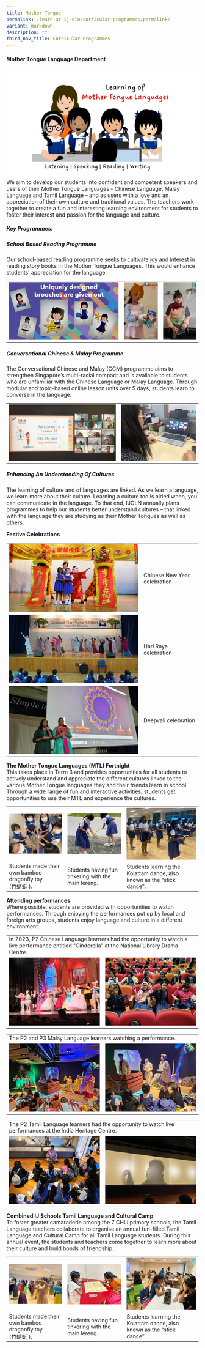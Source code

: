 ```yaml
---
title: Mother Tongue
permalink: /learn-at-ij-oln/curricular-programmes/permalink/
variant: markdown
description: ""
third_nav_title: Curricular Programmes
---
```

#### Mother Tongue Language Department
![](/images/Our%20Curriculum/MTL/lj_girl_MTL_learning.jpg)
We aim to develop our students into confident and competent speakers and users of their Mother Tongue Languages - Chinese Language, Malay Language and Tamil Language – and as users with a love and an appreciation of their own culture and traditional values. The teachers work together to create a fun and interesting learning environment for students to foster their interest and passion for the language and culture.

##### Key Programmes: 
##### School Based Reading Programme
Our school-based reading programme seeks to cultivate joy and interest in reading story books in the Mother Tongue Languages. This would enhance students’ appreciation for the language.

<table style="border-collapse: collapse; width: 100%;" border="0">
<tbody>
<tr>
<td><img src="/images/Our%20Curriculum/MTL/brooches_w.jpg"></td>
<td><img src="/images/Our%20Curriculum/MTL/character_dressup1_w.jpg"></td>
<td><img src="/images/Our%20Curriculum/MTL/character_dressup3_w.jpg"></td>
</tr></tbody></table>

##### Conversational Chinese &amp; Malay Programme
The Conversational Chinese and Malay (CCM) programme aims to strengthen Singapore’s multi-racial compact and is available to students who are unfamiliar with the Chinese Language or Malay Language. Through modular and topic-based online lesson units over 5 days, students learn to converse in the language.

<table style="border-collapse: collapse; width: 100%;" border="0">
<tbody>
<tr>
<td><img src="/images/Our%20Curriculum/MTL/Eccm_2_w.jpg"></td>
<td><img src="/images/Our%20Curriculum/MTL/Eccm_1_w.jpg"></td>
</tr></tbody></table>

##### Enhancing An Understanding Of Cultures
The learning of culture and of languages are linked. As we learn a language, we learn more about their culture. Learning a culture too is aided when, you can communicate in the language. To that end, IJOLN annually plans programmes to help our students better understand cultures – that linked with the language they are studying as their Mother Tongues as well as others. 

**Festive Celebrations**
<table style="border-collapse: collapse; width: 100%;" border="0">
<tbody>
<tr>
<td style="border-collapse: collapse; width: 70%;"><img src="/images/Our%20Curriculum/MTL/CNY_1_w.jpg"></td>
<td>Chinese New Year celebration</td>
</tr>
<tr>
<td style="border-collapse: collapse; width: 70%;"><img src="/images/Our%20Curriculum/MTL/HariRaya1_w.jpg"></td>
<td>Hari Raya celebration</td>
</tr>
<tr>
<td style="border-collapse: collapse; width: 70%;"><img src="/images/Our%20Curriculum/MTL/deepavali_1_2_w.jpg"></td>
<td>Deepvali celebration</td>
</tr></tbody></table>

**The Mother Tongue Languages (MTL) Fortnight**<br>
This takes place in Term 3 and provides opportunities for all students to actively understand and appreciate the different cultures linked to the various Mother Tongue languages they and their friends learn in school. Through a wide range of fun and interactive activities, students get opportunities to use their MTL and experience the cultures.
<table style="border-collapse: collapse; width: 100%;" border="0">
<tbody>
<tr>
<td><img src="/images/Our%20Curriculum/MTL/MT_fortnight_CL2_w.jpg"></td>
<td><img src="/images/Our%20Curriculum/MTL/MT_fortnight_ML_2_w.jpg"></td>
<td><img src="/images/Our%20Curriculum/MTL/MT_fortnight_TL_2_w.jpg"></td>
</tr>
	<tr><td>Students made their own bamboo dragonfly toy <br>(竹蜻蜓 ).</td><td>Students having fun tinkering with the main lereng.</td><td>Students learning the Kolattam dance, also known as the “stick dance”.</td></tr>
</tbody></table>

**Attending performances** <br>
Where possible, students are provided with opportunities to watch performances. Through enjoying the performances put up by local and foreign arts groups, students enjoy language and culture in a different environment. 

<table style="border-collapse: collapse; width: 100%;" border="0">
<tbody>
<tr><td colspan="2">In 2023, P2 Chinese Language learners had the opportunity to watch a live performance entitled “Cinderella” at the National Library Drama Centre.</td></tr>
<tr>
<td><img src="/images/Our%20Curriculum/MTL/Attending_Performances_1_w.jpg"></td>
<td><img src="/images/Our%20Curriculum/MTL/Attending_Performances_2_w.jpg"></td>
</tr></tbody></table>
<table style="border-collapse: collapse; width: 100%;" border="0">
<tbody>
<tr><td colspan="2">The P2 and P3 Malay Language learners watching a performance.</td></tr>
<tr>
<td><img src="/images/Our%20Curriculum/MTL/Attending_Performances_ML_3_w.jpg"></td>
<td><img src="/images/Our%20Curriculum/MTL/Attending_Performances_ML_4_w.jpg"></td>
</tr></tbody></table>
<table style="border-collapse: collapse; width: 100%;" border="0">
<tbody>
<tr><td colspan="2">The P2 Tamil Language learners had the opportunity to watch live performances at the India Heritage Centre.</td></tr>
<tr>
<td><img src="/images/Our%20Curriculum/MTL/Attending_Performances_TL_5_w.jpg"></td>
<td><img src="/images/Our%20Curriculum/MTL/Attending_Performances_TL_6_w.jpg"></td>
</tr></tbody></table>

**Combined IJ Schools Tamil Language and Cultural Camp** <br>
To foster greater camaraderie among the 7 CHIJ primary schools, the Tamil Language teachers collaborate to organise an annual fun-filled Tamil Language and Cultural Camp for all Tamil Language students. During this annual event, the students and teachers come together to learn more about their culture and build bonds of friendship.  
<table style="border-collapse: collapse;" border="0">
<tbody><tr>
<td><img src="/images/Our%20Curriculum/MTL/ij_combined_camp_1_w.jpg"></td>
<td><img src="/images/Our%20Curriculum/MTL/ij_combined_camp_2_w.jpg"></td>
<td><img src="/images/Our%20Curriculum/MTL/ij_combined_camp_3_w.jpg"></td>
</tr>
	<tr><td>Students made their own bamboo dragonfly toy <br>(竹蜻蜓 ).</td><td>Students having fun tinkering with the main lereng.</td><td>Students learning the Kolattam dance, also known as the “stick dance”.</td></tr>
</tbody></table>